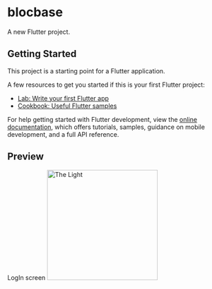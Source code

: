 # blocbase

A new Flutter project.

## Getting Started

This project is a starting point for a Flutter application.

A few resources to get you started if this is your first Flutter project:

- [Lab: Write your first Flutter app](https://docs.flutter.dev/get-started/codelab)
- [Cookbook: Useful Flutter samples](https://docs.flutter.dev/cookbook)

For help getting started with Flutter development, view the
[online documentation](https://docs.flutter.dev/), which offers tutorials,
samples, guidance on mobile development, and a full API reference.

## Preview

 LogIn screen
<img src="https://user-images.githubusercontent.com/53678723/194742310-52a4d233-96f2-411e-8f7e-825f64699323.PNG" width="250" alt="The Light"/>

